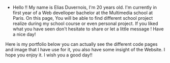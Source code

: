 - Hello !! My name is Elias Duvernois, I'm 20 years old. I'm currently in first year of a Web develloper bachelor at the Multimedia school at Paris.
On this page, You will be able to find different school project realize during my school course or even personal project.
If you liked what you have seen don't hesitate to share or let a little message ! Have a nice day! 

Here is my portfolio below you can actually see the different code pages and image that I have use for it, you also have some insight of the Website. 
I hope you enjoy it. 
I wish you a good day!! 
